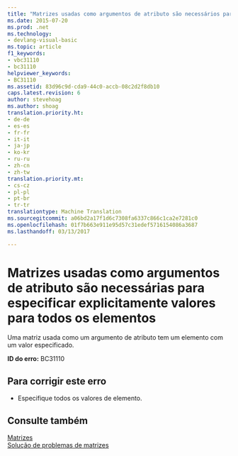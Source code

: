 ```yaml
---
title: "Matrizes usadas como argumentos de atributo são necessários para especificar explicitamente valores para todos os elementos | Documentos do Microsoft"
ms.date: 2015-07-20
ms.prod: .net
ms.technology:
- devlang-visual-basic
ms.topic: article
f1_keywords:
- vbc31110
- bc31110
helpviewer_keywords:
- BC31110
ms.assetid: 83d96c9d-cda9-44c0-accb-08c2d2f8db10
caps.latest.revision: 6
author: stevehoag
ms.author: shoag
translation.priority.ht:
- de-de
- es-es
- fr-fr
- it-it
- ja-jp
- ko-kr
- ru-ru
- zh-cn
- zh-tw
translation.priority.mt:
- cs-cz
- pl-pl
- pt-br
- tr-tr
translationtype: Machine Translation
ms.sourcegitcommit: a06bd2a17f1d6c7308fa6337c866c1ca2e7281c0
ms.openlocfilehash: 01f7b663e911e95d57c31edef5716154086a3687
ms.lasthandoff: 03/13/2017

---
```

# <a name="arrays-used-as-attribute-arguments-are-required-to-explicitly-specify-values-for-all-elements"></a>Matrizes usadas como argumentos de atributo são necessárias para especificar explicitamente valores para todos os elementos
Uma matriz usada como um argumento de atributo tem um elemento com um valor especificado.  
  
 **ID do erro:** BC31110  
  
## <a name="to-correct-this-error"></a>Para corrigir este erro  
  
-   Especifique todos os valores de elemento.  
  
## <a name="see-also"></a>Consulte também  
 [Matrizes](../../visual-basic/programming-guide/language-features/arrays/index.md)   
 [Solução de problemas de matrizes](../../visual-basic/programming-guide/language-features/arrays/troubleshooting-arrays.md)
